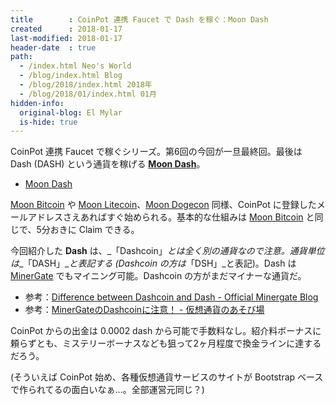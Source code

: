 ```yaml
---
title        : CoinPot 連携 Faucet で Dash を稼ぐ：Moon Dash
created      : 2018-01-17
last-modified: 2018-01-17
header-date  : true
path:
  - /index.html Neo's World
  - /blog/index.html Blog
  - /blog/2018/index.html 2018年
  - /blog/2018/01/index.html 01月
hidden-info:
  original-blog: El Mylar
  is-hide: true
---
```


CoinPot 連携 Faucet で稼ぐシリーズ。第6回の今回が一旦最終回。最後は Dash (DASH) という通貨を稼げる __[Moon Dash](http://moondash.co.in/?ref=CBF4DA6E3BDC)__。

- [Moon Dash](http://moondash.co.in/?ref=CBF4DA6E3BDC)

[Moon Bitcoin](http://moonbit.co.in/?ref=f9b82c79d5bf) や [Moon Litecoin](http://moonliteco.in/?ref=0553f25d53f2)、[Moon Dogecon](http://moondoge.co.in/?ref=5692e4aa57c7) 同様、CoinPot に登録したメールアドレスさえあればすぐ始められる。基本的な仕組みは [Moon Bitcoin](http://moonbit.co.in/?ref=f9b82c79d5bf) と同じで、5分おきに Claim できる。

今回紹介した __Dash__ は、_「Dashcoin」_とは全く別の通貨なので注意。通貨単位は__「DASH」__と表記する (Dashcoin の方は_「DSH」_と表記)。Dash は [MinerGate](https://minergate.com/a/66066065f01c52779b5bda34) でもマイニング可能。Dashcoin の方がまだマイナーな通貨だ。

- 参考：[Difference between Dashcoin and Dash - Official Minergate Blog](https://minergate.com/blog/dashcoin-and-dash/)
- 参考：[MinerGateのDashcoinに注意！ - 仮想通貨のあそび場](http://www.monero.tokyo/entry/20170616/1497585795)

CoinPot からの出金は 0.0002 dash から可能で手数料なし。紹介料ボーナスに頼らずとも、ミステリーボーナスなども狙って2ヶ月程度で換金ラインに達するだろう。

(そういえば CoinPot 始め、各種仮想通貨サービスのサイトが Bootstrap ベースで作られてるの面白いなぁ…。全部運営元同じ？)
